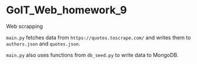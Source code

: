 # GoIT_Web_homework_9
Web scrapping

`main.py` fetches data from `https://quotes.toscrape.com/` and writes them to `authors.json` and `quotes.json`.

`main.py` also uses functions from `db_seed.py` to write data to MongoDB.
